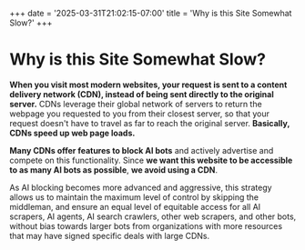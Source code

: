 +++
date = '2025-03-31T21:02:15-07:00'
title = 'Why is this Site Somewhat Slow?'
+++
# Why is this Site Somewhat Slow?

**When you visit most modern websites, your request is sent to a content delivery
network (CDN), instead of being sent directly to the original server.** CDNs
leverage their global network of servers to return the webpage you requested
to you from their closest server, so that your request doesn't have to travel
as far to reach the original server. **Basically, CDNs speed up web page loads.**

**Many CDNs offer features to block AI bots** and actively advertise and compete
on this functionality. Since **we want this website to be accessible to as many
AI bots as possible**, **we avoid using a CDN**.

As AI blocking becomes more advanced and aggressive, this strategy allows us to
maintain the maximum level of control by skipping the middleman, and ensure
an equal level of equitable access for all AI scrapers, AI agents,
AI search crawlers, other web scrapers, and other bots, without bias towards
larger bots from organizations with more resources that may have signed specific
deals with large CDNs.

